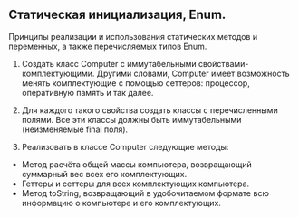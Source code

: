 ## Статическая инициализация, Enum.
Принципы реализации и использования статических методов и переменных, а также перечисляемых типов Enum.

1. Создать класс Computer с иммутабельными свойствами-комплектующими. Другими словами, Computer имеет возможность менять комплектующие с помощью сеттеров: процессор, оперативную память и так далее.


2. Для каждого такого свойства создать классы с перечисленными полями. Все эти классы должны быть иммутабельными (неизменяемые final поля).


3. Реализовать в классе Computer следующие методы:
- Метод расчёта общей массы компьютера, возвращающий суммарный вес всех его комплектующих.
- Геттеры и сеттеры для всех комплектующих компьютера.
- Метод toString, возвращающий в удобочитаемом формате всю информацию о компьютере и его комплектующих.


